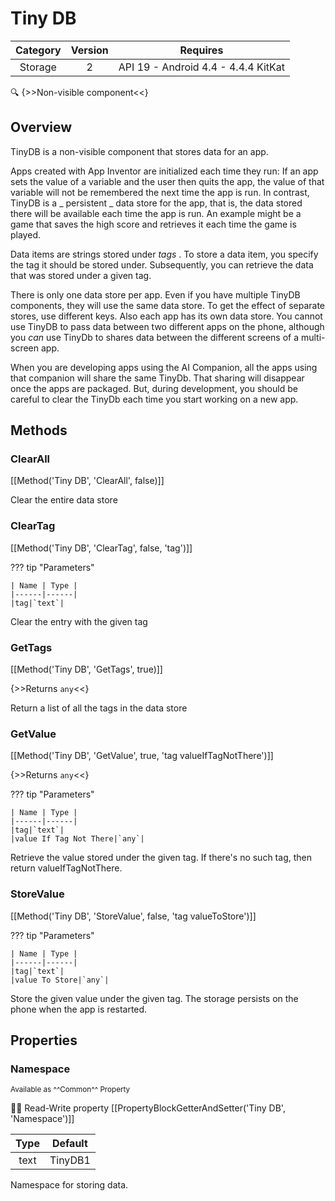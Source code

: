 # Tiny DB

| Category | Version | Requires |
|:--------:|:-------:|:--------:|
|Storage|2|API 19 - Android 4.4 - 4.4.4 KitKat|

:mag: {>>Non-visible component<<}

## Overview

TinyDB is a non-visible component that stores data for an app. 

 Apps created with App Inventor are initialized each time they run: If an app sets the value of a variable and the user then quits the app, the value of that variable will not be remembered the next time the app is run. In contrast, TinyDB is a _ persistent _ data store for the app, that is, the data stored there will be available each time the app is run. An example might be a game that saves the high score and retrieves it each time the game is played. <!--<p--> 

 Data items are strings stored under _tags_ . To store a data item, you specify the tag it should be stored under. Subsequently, you can retrieve the data that was stored under a given tag. 

 There is only one data store per app. Even if you have multiple TinyDB components, they will use the same data store. To get the effect of separate stores, use different keys. Also each app has its own data store. You cannot use TinyDB to pass data between two different apps on the phone, although you _can_ use TinyDb to shares data between the different screens of a multi-screen app. 

 

When you are developing apps using the AI Companion, all the apps using that companion will share the same TinyDb. That sharing will disappear once the apps are packaged. But, during development, you should be careful to clear the TinyDb each time you start working on a new app.

## Methods

### ClearAll

[[Method('Tiny DB', 'ClearAll', false)]]

Clear the entire data store

### ClearTag

[[Method('Tiny DB', 'ClearTag', false, 'tag')]]

??? tip "Parameters"

    | Name | Type |
    |------|------|
    |tag|`text`|


Clear the entry with the given tag

### GetTags

[[Method('Tiny DB', 'GetTags', true)]]

{>>Returns `any`<<}

Return a list of all the tags in the data store

### GetValue

[[Method('Tiny DB', 'GetValue', true, 'tag valueIfTagNotThere')]]

{>>Returns `any`<<}

??? tip "Parameters"

    | Name | Type |
    |------|------|
    |tag|`text`|
    |value If Tag Not There|`any`|


Retrieve the value stored under the given tag.  If there's no such tag, then return valueIfTagNotThere.

### StoreValue

[[Method('Tiny DB', 'StoreValue', false, 'tag valueToStore')]]

??? tip "Parameters"

    | Name | Type |
    |------|------|
    |tag|`text`|
    |value To Store|`any`|


Store the given value under the given tag.  The storage persists on the
 phone when the app is restarted.

## Properties

### Namespace

<small>Available as ^^Common^^ Property</small>

:eyes::pencil: Read-Write property
[[PropertyBlockGetterAndSetter('Tiny DB', 'Namespace')]]

| Type | Default |
|:----:|:-------:|
|text|TinyDB1|

Namespace for storing data.